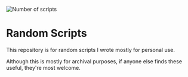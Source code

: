![Number of scripts](https://img.shields.io/badge/number_of_scripts-49-blue)

# Random Scripts

This repository is for random scripts I wrote mostly for personal use.

Although this is mostly for archival purposes, if anyone else finds these useful, they're most welcome.
